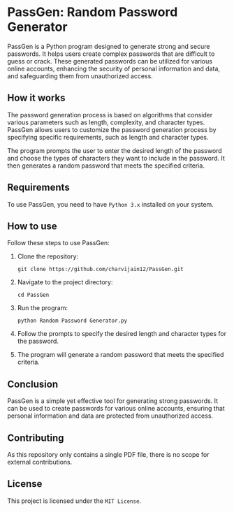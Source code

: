 # PassGen: Random Password Generator

PassGen is a Python program designed to generate strong and secure passwords. It helps users create complex passwords that are difficult to guess or crack. These generated passwords can be utilized for various online accounts, enhancing the security of personal information and data, and safeguarding them from unauthorized access.

## How it works

The password generation process is based on algorithms that consider various parameters such as length, complexity, and character types. PassGen allows users to customize the password generation process by specifying specific requirements, such as length and character types.

The program prompts the user to enter the desired length of the password and choose the types of characters they want to include in the password. It then generates a random password that meets the specified criteria.

## Requirements

To use PassGen, you need to have `Python 3.x` installed on your system.

## How to use

Follow these steps to use PassGen:

1. Clone the repository:
   ```
   git clone https://github.com/charvijain12/PassGen.git
   ```

2. Navigate to the project directory:
   ```
   cd PassGen
   ```

3. Run the program:
   ```
   python Random Password Generator.py
   ```

4. Follow the prompts to specify the desired length and character types for the password.

5. The program will generate a random password that meets the specified criteria.

## Conclusion

PassGen is a simple yet effective tool for generating strong passwords. It can be used to create passwords for various online accounts, ensuring that personal information and data are protected from unauthorized access.

## Contributing

As this repository only contains a single PDF file, there is no scope for external contributions.

## License

This project is licensed under the `MIT License`.
